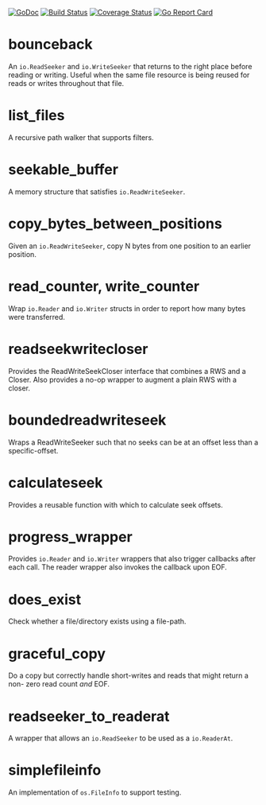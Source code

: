 [![GoDoc](https://godoc.org/github.com/dsoprea/go-utility/filesystem?status.svg)](https://godoc.org/github.com/dsoprea/go-utility/filesystem)
[![Build Status](https://travis-ci.org/dsoprea/go-utility.svg?branch=master)](https://travis-ci.org/dsoprea/go-utility)
[![Coverage Status](https://coveralls.io/repos/github/dsoprea/go-utility/badge.svg?branch=master)](https://coveralls.io/github/dsoprea/go-utility?branch=master)
[![Go Report Card](https://goreportcard.com/badge/github.com/dsoprea/go-utility)](https://goreportcard.com/report/github.com/dsoprea/go-utility)

# bounceback

An `io.ReadSeeker` and `io.WriteSeeker` that returns to the right place before
reading or writing. Useful when the same file resource is being reused for reads
or writes throughout that file.

# list_files

A recursive path walker that supports filters.

# seekable_buffer

A memory structure that satisfies `io.ReadWriteSeeker`.

# copy_bytes_between_positions

Given an `io.ReadWriteSeeker`, copy N bytes from one position to an earlier
position.

# read_counter, write_counter

Wrap `io.Reader` and `io.Writer` structs in order to report how many bytes were
transferred.

# readseekwritecloser

Provides the ReadWriteSeekCloser interface that combines a RWS and a Closer.
Also provides a no-op wrapper to augment a plain RWS with a closer.

# boundedreadwriteseek

Wraps a ReadWriteSeeker such that no seeks can be at an offset less than a
specific-offset.

# calculateseek

Provides a reusable function with which to calculate seek offsets.

# progress_wrapper

Provides `io.Reader` and `io.Writer` wrappers that also trigger callbacks after
each call. The reader wrapper also invokes the callback upon EOF.

# does_exist

Check whether a file/directory exists using a file-path.

# graceful_copy

Do a copy but correctly handle short-writes and reads that might return a non-
zero read count *and* EOF.

# readseeker_to_readerat

A wrapper that allows an `io.ReadSeeker` to be used as a `io.ReaderAt`.

# simplefileinfo

An implementation of `os.FileInfo` to support testing.
